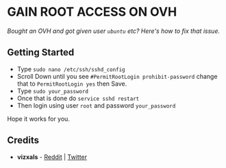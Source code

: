 

# GAIN ROOT ACCESS ON OVH

*Bought an OVH and got given user `ubuntu` etc? Here's how to fix that issue.*

## Getting Started
* Type `sudo nano /etc/ssh/sshd_config`
* Scroll Down until you see `#PermitRootLogin prohibit-password` change that to `PermitRootLogin yes` then Save.
* Type `sudo your_password`
* Once that is done do `service sshd restart`
* Then login using user `root` and password `your_password`


Hope it works for you.

## Credits

* **vizxals** - [Reddit](https://www.reddit.com/r/ovh/comments/i095rj/ovh_doesnt_allow_root_access_anymore/g17be1r?utm_source=share&utm_medium=web2x&context=3) | [Twitter](https://twitter.com/Vizxals)
